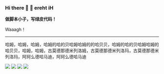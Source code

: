 ### Hi there 👋 👋 ereht iH
**做脚本小子，写绿皮代码！**

Waaagh！

---

哈姆，哈姆，哈姆，哈姆的哈的贝哈姆哈姆的的哈贝贝，哈姆的哈的贝哈姆哈姆的哈贝贝，哈姆，哈姆，古莫德那德米列洛姆，古莫德那德米列洛玛，古莫德那德米列洛玛，阿珂么德哈马迪，阿珂么德哈马迪

![](http://tiebapic.baidu.com/forum/w%3D580/sign=813dc7395ce9390156028d364bed54f9/8506a4f2d7ca7bcbf7a2b836e3096b63f724a8dd.jpg)
![](http://tiebapic.baidu.com/forum/w%3D580/sign=ab8d5dd8de504fc2a25fb00dd5dce7f0/9c68a4328744ebf89eefb5ef9cf9d72a6159a74b.jpg)
![](http://tiebapic.baidu.com/forum/w%3D580/sign=fc1bd30ce1315c6043956be7bdb0cbe6/1e589d2bc65c10384fa6b1dbef119313b17e89dd.jpg)
![](http://tiebapic.baidu.com/forum/w%3D580/sign=2cc6977d0b4e9258a63486e6ac83d1d1/3d88cd390cd79123b238eb6df0345982b3b780dd.jpg)
<!--
**shudorcl/shudorcl** is a ✨ _special_ ✨ repository because its `README.md` (this file) appears on your GitHub profile.
Here are some ideas to get you started:

- 🔭 I’m currently working on ...
- 🌱 I’m currently learning ...
- 👯 I’m looking to collaborate on ...
- 🤔 I’m looking for help with ...
- 💬 Ask me about ...
- 📫 How to reach me: ...
- 😄 Pronouns: ...
- ⚡ Fun fact: ...
-->
